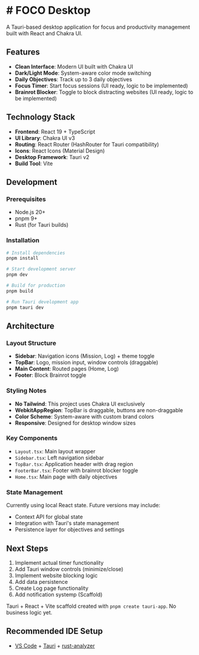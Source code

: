 # # FOCO Desktop

A Tauri-based desktop application for focus and productivity management built with React and Chakra UI.

## Features

- **Clean Interface**: Modern UI built with Chakra UI
- **Dark/Light Mode**: System-aware color mode switching
- **Daily Objectives**: Track up to 3 daily objectives
- **Focus Timer**: Start focus sessions (UI ready, logic to be implemented)
- **Brainrot Blocker**: Toggle to block distracting websites (UI ready, logic to be implemented)

## Technology Stack

- **Frontend**: React 19 + TypeScript
- **UI Library**: Chakra UI v3
- **Routing**: React Router (HashRouter for Tauri compatibility)
- **Icons**: React Icons (Material Design)
- **Desktop Framework**: Tauri v2
- **Build Tool**: Vite

## Development

### Prerequisites

- Node.js 20+
- pnpm 9+
- Rust (for Tauri builds)

### Installation

```bash
# Install dependencies
pnpm install

# Start development server
pnpm dev

# Build for production
pnpm build

# Run Tauri development app
pnpm tauri dev
```

## Architecture

### Layout Structure

- **Sidebar**: Navigation icons (Mission, Log) + theme toggle
- **TopBar**: Logo, mission input, window controls (draggable)
- **Main Content**: Routed pages (Home, Log)
- **Footer**: Block Brainrot toggle

### Styling Notes

- **No Tailwind**: This project uses Chakra UI exclusively
- **WebkitAppRegion**: TopBar is draggable, buttons are non-draggable
- **Color Scheme**: System-aware with custom brand colors
- **Responsive**: Designed for desktop window sizes

### Key Components

- `Layout.tsx`: Main layout wrapper
- `Sidebar.tsx`: Left navigation sidebar
- `TopBar.tsx`: Application header with drag region
- `FooterBar.tsx`: Footer with brainrot blocker toggle
- `Home.tsx`: Main page with daily objectives

### State Management

Currently using local React state. Future versions may include:

- Context API for global state
- Integration with Tauri's state management
- Persistence layer for objectives and settings

## Next Steps

1. Implement actual timer functionality
2. Add Tauri window controls (minimize/close)
3. Implement website blocking logic
4. Add data persistence
5. Create Log page functionality
6. Add notification systemp (Scaffold)

Tauri + React + Vite scaffold created with `pnpm create tauri-app`.
No business logic yet.

## Recommended IDE Setup

- [VS Code](https://code.visualstudio.com/) + [Tauri](https://marketplace.visualstudio.com/items?itemName=tauri-apps.tauri-vscode) + [rust-analyzer](https://marketplace.visualstudio.com/items?itemName=rust-lang.rust-analyzer)
